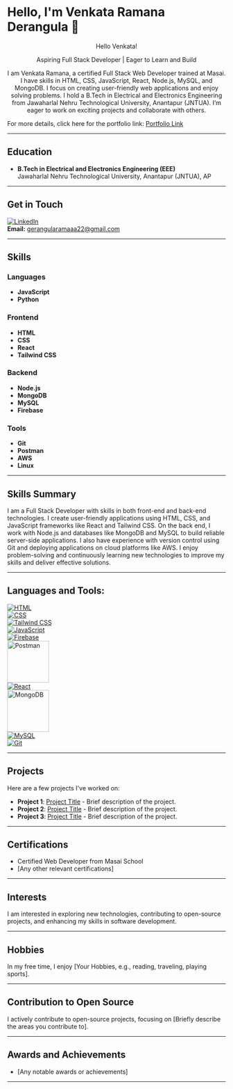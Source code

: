 
# Hello, I'm Venkata Ramana Derangula 🎉

<p align="center">Hello Venkata!</p>

<p align="center">
    Aspiring Full Stack Developer | Eager to Learn and Build
</p>

<p align="center">
    I am Venkata Ramana, a certified Full Stack Web Developer trained at Masai. I have skills in HTML, CSS, JavaScript, React, Node.js, MySQL, and MongoDB. I focus on creating user-friendly web applications and enjoy solving problems. I hold a B.Tech in Electrical and Electronics Engineering from Jawaharlal Nehru Technological University, Anantapur (JNTUA). I’m eager to work on exciting projects and collaborate with others.
</p>

For more details, click here for the portfolio link: [Portfolio Link](#)

---

## Education

- **B.Tech in Electrical and Electronics Engineering (EEE)**  
  Jawaharlal Nehru Technological University, Anantapur (JNTUA), AP

---

## Get in Touch

[![LinkedIn](https://raw.githubusercontent.com/SiratoonNahar/SiratoonNahar/refs/heads/master/icons8-linkedin.svg)](https://www.linkedin.com/in/suryosikha-hati-9a8914229/)  
**Email:** [gerangularamaaa22@gmail.com](mailto:gerangularamaaa22@gmail.com)

---

## Skills

### Languages
- **JavaScript**  
- **Python**  

### Frontend
- **HTML**  
- **CSS**  
- **React**  
- **Tailwind CSS**  

### Backend
- **Node.js**  
- **MongoDB**  
- **MySQL**  
- **Firebase**  

### Tools
- **Git**  
- **Postman**  
- **AWS**  
- **Linux**  

---

## Skills Summary

I am a Full Stack Developer with skills in both front-end and back-end technologies. I create user-friendly applications using HTML, CSS, and JavaScript frameworks like React and Tailwind CSS. On the back end, I work with Node.js and databases like MongoDB and MySQL to build reliable server-side applications. I also have experience with version control using Git and deploying applications on cloud platforms like AWS. I enjoy problem-solving and continuously learning new technologies to improve my skills and deliver effective solutions.

---

## **Languages and Tools:**

[![HTML](https://github.com/VenkataRamanaDerangula/DERANGULA/blob/main/images/Skills/html.svg)](https://html.com)  
[![CSS](https://raw.githubusercontent.com/SiratoonNahar/SiratoonNahar/refs/heads/master/icons8-css-logo.svg)](https://css-tricks.com)  
[![Tailwind CSS](https://raw.githubusercontent.com/SiratoonNahar/SiratoonNahar/refs/heads/master/icons8-tailwind-css.svg)](https://tailwindcss.com)  
[![JavaScript](https://raw.githubusercontent.com/SiratoonNahar/SiratoonNahar/refs/heads/master/icons8-javascript.svg)](https://developer.mozilla.org/en-US/docs/Web/JavaScript)  
[![Firebase](https://raw.githubusercontent.com/SiratoonNahar/SiratoonNahar/refs/heads/master/icons8-firebase.svg)](https://firebase.google.com)  
[<img src="https://raw.githubusercontent.com/SiratoonNahar/SiratoonNahar/refs/heads/master/postman.svg" alt="Postman" width="96" height="96"/>](https://www.postman.com)  
[![React](https://raw.githubusercontent.com/SiratoonNahar/SiratoonNahar/refs/heads/master/icons8-react-native.svg)](https://reactjs.org)  
[<img src="https://raw.githubusercontent.com/SiratoonNahar/SiratoonNahar/refs/heads/master/mongodb.svg" alt="MongoDB" width="96" height="96"/>](https://www.mongodb.com)  
[![MySQL](https://raw.githubusercontent.com/SiratoonNahar/SiratoonNahar/refs/heads/master/icons8-mysql.svg)](https://www.mysql.com)  
[![Git](https://raw.githubusercontent.com/SiratoonNahar/SiratoonNahar/refs/heads/master/icons8-git.svg)](https://git-scm.com)


---

## Projects

Here are a few projects I've worked on:
- **Project 1**: [Project Title](#) - Brief description of the project.
- **Project 2**: [Project Title](#) - Brief description of the project.
- **Project 3**: [Project Title](#) - Brief description of the project.

---

## Certifications

- Certified Web Developer from Masai School
- [Any other relevant certifications]

---

## Interests

I am interested in exploring new technologies, contributing to open-source projects, and enhancing my skills in software development.

---

## Hobbies

In my free time, I enjoy [Your Hobbies, e.g., reading, traveling, playing sports].

---

## Contribution to Open Source

I actively contribute to open-source projects, focusing on [Briefly describe the areas you contribute to].

---

## Awards and Achievements

- [Any notable awards or achievements]

---

